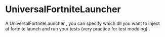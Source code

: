 # UniversalFortniteLauncher
A UniversalFortniteLauncher , you can specify which dll you want to inject at fortnite launch and run your tests (very practice for test modding) .
